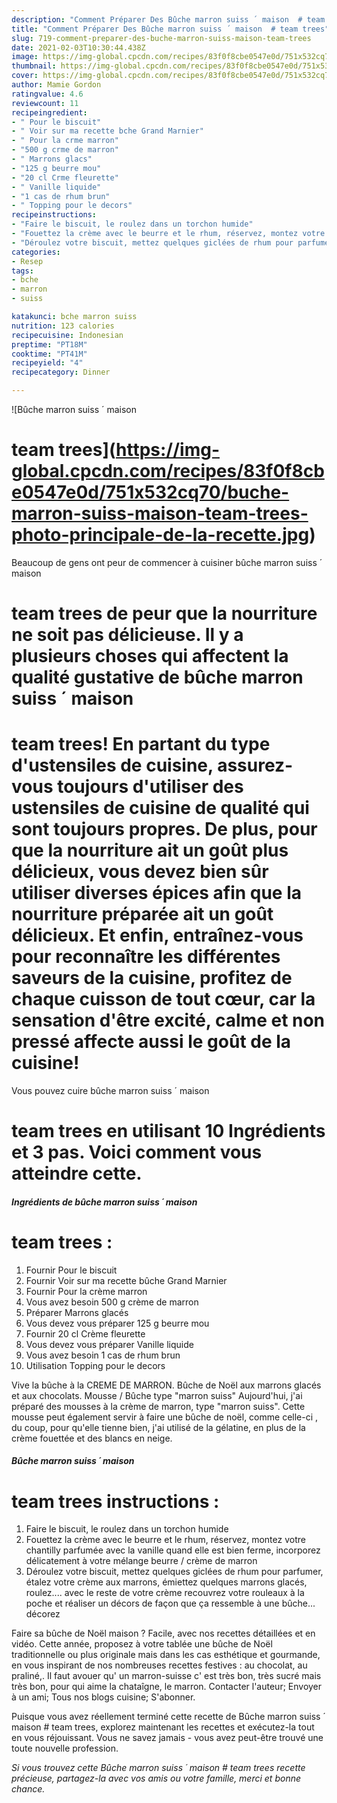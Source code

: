 ```yaml
---
description: "Comment Préparer Des Bûche marron suiss ´ maison  # team trees"
title: "Comment Préparer Des Bûche marron suiss ´ maison  # team trees"
slug: 719-comment-preparer-des-buche-marron-suiss-maison-team-trees
date: 2021-02-03T10:30:44.438Z
image: https://img-global.cpcdn.com/recipes/83f0f8cbe0547e0d/751x532cq70/buche-marron-suiss-maison-team-trees-photo-principale-de-la-recette.jpg
thumbnail: https://img-global.cpcdn.com/recipes/83f0f8cbe0547e0d/751x532cq70/buche-marron-suiss-maison-team-trees-photo-principale-de-la-recette.jpg
cover: https://img-global.cpcdn.com/recipes/83f0f8cbe0547e0d/751x532cq70/buche-marron-suiss-maison-team-trees-photo-principale-de-la-recette.jpg
author: Mamie Gordon
ratingvalue: 4.6
reviewcount: 11
recipeingredient:
- " Pour le biscuit"
- " Voir sur ma recette bche Grand Marnier"
- " Pour la crme marron"
- "500 g crme de marron"
- " Marrons glacs"
- "125 g beurre mou"
- "20 cl Crme fleurette"
- " Vanille liquide"
- "1 cas de rhum brun"
- " Topping pour le decors"
recipeinstructions:
- "Faire le biscuit, le roulez dans un torchon humide"
- "Fouettez la crème avec le beurre et le rhum, réservez, montez votre chantilly parfumée avec la vanille quand elle est bien ferme, incorporez délicatement à votre mélange beurre / crème de marron"
- "Déroulez votre biscuit, mettez quelques giclées de rhum pour parfumer, étalez votre crème aux marrons, émiettez quelques marrons glacés, roulez.... avec le reste de votre crème recouvrez votre rouleaux à la poche et réaliser un décors de façon que ça ressemble à une bûche... décorez"
categories:
- Resep
tags:
- bche
- marron
- suiss

katakunci: bche marron suiss 
nutrition: 123 calories
recipecuisine: Indonesian
preptime: "PT18M"
cooktime: "PT41M"
recipeyield: "4"
recipecategory: Dinner

---
```



![Bûche marron suiss ´ maison 
# team trees](https://img-global.cpcdn.com/recipes/83f0f8cbe0547e0d/751x532cq70/buche-marron-suiss-maison-team-trees-photo-principale-de-la-recette.jpg)

Beaucoup de gens ont peur de commencer à cuisiner bûche marron suiss ´ maison 
# team trees de peur que la nourriture ne soit pas délicieuse. Il y a plusieurs choses qui affectent la qualité gustative de bûche marron suiss ´ maison 
# team trees! En partant du type d'ustensiles de cuisine, assurez-vous toujours d'utiliser des ustensiles de cuisine de qualité qui sont toujours propres. De plus, pour que la nourriture ait un goût plus délicieux, vous devez bien sûr utiliser diverses épices afin que la nourriture préparée ait un goût délicieux. Et enfin, entraînez-vous pour reconnaître les différentes saveurs de la cuisine, profitez de chaque cuisson de tout cœur, car la sensation d'être excité, calme et non pressé affecte aussi le goût de la cuisine!

<!--inarticleads1-->

Vous pouvez cuire bûche marron suiss ´ maison 
# team trees en utilisant 10 Ingrédients et 3 pas. Voici comment vous atteindre cette.

##### Ingrédients de bûche marron suiss ´ maison 
# team trees :

1. Fournir  Pour le biscuit
1. Fournir  Voir sur ma recette bûche Grand Marnier
1. Fournir  Pour la crème marron
1. Vous avez besoin 500 g crème de marron
1. Préparer  Marrons glacés
1. Vous devez vous préparer 125 g beurre mou
1. Fournir 20 cl Crème fleurette
1. Vous devez vous préparer  Vanille liquide
1. Vous avez besoin 1 cas de rhum brun
1. Utilisation  Topping pour le decors


Vive la bûche à la CREME DE MARRON. Bûche de Noël aux marrons glacés et aux chocolats. Mousse / Bûche type &#34;marron suiss&#34; Aujourd&#39;hui, j&#39;ai préparé des mousses à la crème de marron, type &#34;marron suiss&#34;. Cette mousse peut également servir à faire une bûche de noël, comme celle-ci , du coup, pour qu&#39;elle tienne bien, j&#39;ai utilisé de la gélatine, en plus de la crème fouettée et des blancs en neige. 

<!--inarticleads2-->

##### Bûche marron suiss ´ maison 
# team trees instructions :

1. Faire le biscuit, le roulez dans un torchon humide
1. Fouettez la crème avec le beurre et le rhum, réservez, montez votre chantilly parfumée avec la vanille quand elle est bien ferme, incorporez délicatement à votre mélange beurre / crème de marron
1. Déroulez votre biscuit, mettez quelques giclées de rhum pour parfumer, étalez votre crème aux marrons, émiettez quelques marrons glacés, roulez.... avec le reste de votre crème recouvrez votre rouleaux à la poche et réaliser un décors de façon que ça ressemble à une bûche... décorez


Faire sa bûche de Noël maison ? Facile, avec nos recettes détaillées et en vidéo. Cette année, proposez à votre tablée une bûche de Noël traditionnelle ou plus originale mais dans les cas esthétique et gourmande, en vous inspirant de nos nombreuses recettes festives : au chocolat, au praliné,. Il faut avouer qu&#39; un marron-suisse c&#39; est très bon, très sucré mais très bon, pour qui aime la chataîgne, le marron. Contacter l&#39;auteur; Envoyer à un ami; Tous nos blogs cuisine; S&#39;abonner. 

<!--inarticleads1-->

<p>
Puisque vous avez réellement terminé cette recette de Bûche marron suiss ´ maison 
# team trees, explorez maintenant les recettes et exécutez-la tout en vous réjouissant. Vous ne savez jamais - vous avez peut-être trouvé une toute nouvelle profession.
</p>

<p>
<i>Si vous trouvez cette Bûche marron suiss ´ maison 
# team trees recette précieuse, partagez-la avec vos amis ou votre famille, merci et bonne chance.</i>
</p>

